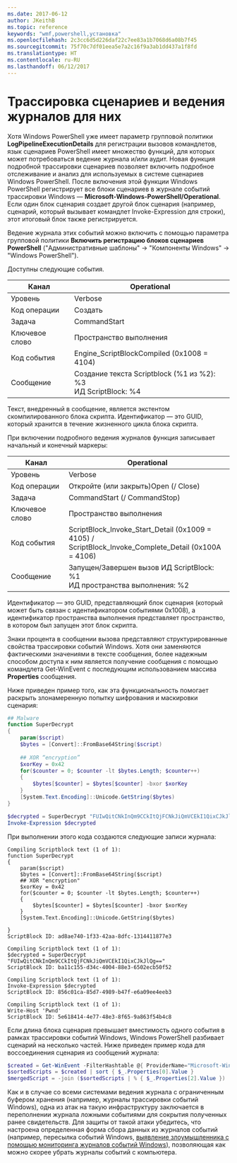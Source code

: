 ```yaml
---
ms.date: 2017-06-12
author: JKeithB
ms.topic: reference
keywords: "wmf,powershell,установка"
ms.openlocfilehash: 2c3cc6d5d226daf22c7ee83a1b7068d6a08b7f45
ms.sourcegitcommit: 75f70c7df01eea5e7a2c16f9a3ab1dd437a1f8fd
ms.translationtype: HT
ms.contentlocale: ru-RU
ms.lasthandoff: 06/12/2017
---
```

# <a name="script-tracing-and-logging"></a>Трассировка сценариев и ведения журналов для них

Хотя Windows PowerShell уже имеет параметр групповой политики **LogPipelineExecutionDetails** для регистрации вызовов командлетов, язык сценариев PowerShell имеет множество функций, для которых может потребоваться ведение журнала и/или аудит. Новая функция подробной трассировки сценариев позволяет включить подробное отслеживание и анализ для используемых в системе сценариев Windows PowerShell. После включения этой функции Windows PowerShell регистрирует все блоки сценариев в журнале событий трассировки Windows — **Microsoft-Windows-PowerShell/Operational**. Если один блок сценария создает другой блок сценария (например, сценарий, который вызывает командлет Invoke-Expression для строки), этот итоговый блок также регистрируется.

Ведение журнала этих событий можно включить с помощью параметра групповой политики **Включить регистрацию блоков сценариев PowerShell** ("Административные шаблоны" -> "Компоненты Windows" -> "Windows PowerShell").

Доступны следующие события.

| Канал | Operational                                 |
|---------|---------------------------------------------|
| Уровень   | Verbose                                     |
| Код операции  | Создать                                      |
| Задача    | CommandStart                                |
| Ключевое слово | Пространство выполнения                                    |
| Код события | Engine_ScriptBlockCompiled (0x1008 = 4104)  |
| Сообщение | Создание текста Scriptblock (%1 из %2): </br> %3 </br> ИД ScriptBlock: %4 |


Текст, внедренный в сообщение, является экстентом скомпилированного блока скрипта. Идентификатор — это GUID, который хранится в течение жизненного цикла блока скрипта.

При включении подробного ведения журналов функция записывает начальный и конечный маркеры:

| Канал | Operational                                            |
|---------|--------------------------------------------------------|
| Уровень   | Verbose                                                |
| Код операции  | Откройте (или закрыть)Open (/ Close)                                         |
| Задача    | CommandStart (/ CommandStop)                           |
| Ключевое слово | Пространство выполнения                                               |
| Код события | ScriptBlock\_Invoke\_Start\_Detail (0x1009 = 4105) / </br> ScriptBlock\_Invoke\_Complete\_Detail (0x100A = 4106) |
| Сообщение | Запущен/Завершен вызов ИД ScriptBlock: %1 </br> ИД пространства выполнения: %2 |

Идентификатор — это GUID, представляющий блок сценария (который может быть связан с идентификатором событиями 0x1008), а идентификатор пространства выполнения представляет пространство, в котором был запущен этот блок скрипта.

Знаки процента в сообщении вызова представляют структурированные свойства трассировки событий Windows. Хотя они заменяются фактическими значениями в тексте сообщения, более надежным способом доступа к ним является получение сообщения с помощью командлета Get-WinEvent с последующим использованием массива **Properties** сообщения.

Ниже приведен пример того, как эта функциональность помогает раскрыть злонамеренную попытку шифрования и маскировки сценария:

```powershell
## Malware
function SuperDecrypt
{
    param($script)
    $bytes = [Convert]::FromBase64String($script)
             
    ## XOR “encryption”
    $xorKey = 0x42
    for($counter = 0; $counter -lt $bytes.Length; $counter++)
    {
        $bytes[$counter] = $bytes[$counter] -bxor $xorKey
    }
    [System.Text.Encoding]::Unicode.GetString($bytes)
}

$decrypted = SuperDecrypt "FUIwQitCNkInQm9CCkItQjFCNkJiQmVCEkI1QixCJkJlQg=="
Invoke-Expression $decrypted
```

При выполнении этого кода создаются следующие записи журнала:

```
Compiling Scriptblock text (1 of 1):
function SuperDecrypt
{
    param($script)
    $bytes = [Convert]::FromBase64String($script)
    ## XOR "encryption"
    $xorKey = 0x42
    for($counter = 0; $counter -lt $bytes.Length; $counter++)
    {
        $bytes[$counter] = $bytes[$counter] -bxor $xorKey
    }
    [System.Text.Encoding]::Unicode.GetString($bytes)

}
ScriptBlock ID: ad8ae740-1f33-42aa-8dfc-1314411877e3

Compiling Scriptblock text (1 of 1):
$decrypted = SuperDecrypt "FUIwQitCNkInQm9CCkItQjFCNkJiQmVCEkI1QixCJkJlQg=="
ScriptBlock ID: ba11c155-d34c-4004-88e3-6502ecb50f52

Compiling Scriptblock text (1 of 1):
Invoke-Expression $decrypted
ScriptBlock ID: 856c01ca-85d7-4989-b47f-e6a09ee4eeb3

Compiling Scriptblock text (1 of 1):
Write-Host 'Pwnd'
ScriptBlock ID: 5e618414-4e77-48e3-8f65-9a863f54b4c8
```

Если длина блока сценария превышает вместимость одного события в рамках трассировки событий Windows, Windows PowerShell разбивает сценарий на несколько частей. Ниже приведен пример кода для воссоединения сценария из сообщений журнала:

```powershell
$created = Get-WinEvent -FilterHashtable @{ ProviderName="Microsoft-Windows-PowerShell"; Id = 4104 } | Where-Object { $_.<...> }
$sortedScripts = $created | sort { $_.Properties[0].Value }
$mergedScript = -join ($sortedScripts | % { $_.Properties[2].Value })
```

Как и в случае со всеми системами ведения журнала с ограниченным буфером хранения (например, журналы трассировки событий Windows), одна из атак на такую инфраструктуру заключается в переполнении журнала ложными событиями для сокрытия полученных ранее свидетельств. Для защиты от такой атаки убедитесь, что настроена определенная форма сбора данных из журналов событий (например, пересылка событий Windows, [выявление злоумышленника с помощью мониторинга журналов событий Windows](http://www.nsa.gov/ia/_files/app/Spotting_the_Adversary_with_Windows_Event_Log_Monitoring.pdf)), позволяющая как можно скорее убрать журналы событий с компьютера.

